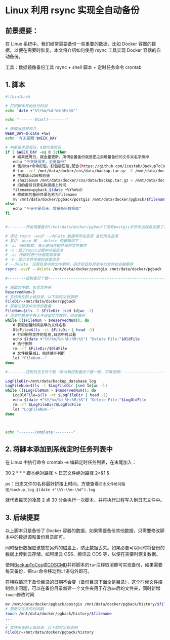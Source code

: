 # Linux 利用 rsync 实现全自动备份

## 前景提要：

在 Linux 系统中，我们经常需要备份一些重要的数据，比如 Docker 容器的数据，以便在需要时恢复。本文将介绍如何使用 rsync 工具实现 Docker 容器的自动备份。

工具：数据镜像备份工具 rsync + shell 脚本 + 定时任务命令 crontab

## 1. 脚本

```sh
#!/bin/bash

# 打印脚本开始执行时间
echo `date +"%Y/%m/%d-%H:%M:%S"`

echo "-------Start!--------"

# 获取当前是周几
WEEK_DAY=$(date +%w)
echo '今天星期'$WEEK_DAY

# 判断是否是周日，0就代表周日
if [ $WEEK_DAY -eq 0 ];then
　　# 如果是周日，就全量更新，所谓全量备份就是把之前增量备份的文件夹名字换掉
　　echo "今天是周天，全量备份"
　　# 使用tar命令打包，打包后压缩,配合(https://github.com/Icestab/BackupToCos)使用
　　# tar -zcf /mnt/data/docker/cos/data/backup.tar.gz -C /mnt/data/docker/pgback postgis
　　# 生成sha256校验值
　　# sha256sum /mnt/data/docker/cos/data/backup.tar.gz > /mnt/data/docker/cos/data/backup.tar.gz.sha256
　　# 旧的备份目录名称拼接上时间
　　filename=pgback_$(date +%Y%m%d)
　　# 修改旧的备份目录名称为filename
　　mv /mnt/data/docker/pgback/postgis /mnt/data/docker/pgback/$filename
else
　　echo "今天不是周天，增量备份数据库"
fi


#--------开始增量备份(/mnt/data/docker/pgback下没有postgis文件夹话就是全量了)---------

# 语法 rsync -avzP --delete 数据库所在目录 备份所在目录
# 其中 -avzp 和 --delete 的解释如下：
# -a: 归档模式，表示递归传输并保持文件属性
# -v：显示rsync过程中详细信息
# -z: 传输时进行压缩提高效率
# -P：显示文件传输的进度信息
# --delete：当源目录中的文件删除，同步后目标目录中的文件也会被删除
rsync -avzP --delete /mnt/data/docker/postgis /mnt/data/docker/pgback

#--------控制备份个数-------------------------------------------------------------

# 保留文件数，包含文件夹
ReservedNum=3
# 文件所在的上级目录，以下就叫父目录吧
FileDir=/mnt/data/docker/pgback
# 获取父目录中文件的数量
FileNum=$(ls -l $FileDir |sed 1d|wc -l)
# 当文件数量不再大于保留文件数时，结束循环
while (($FileNum > $ReservedNum)); do
　　# 获取创建时间最早的文件名称
　　OldFile=$(ls -rt $FileDir | head -1)
　　# 打印删除文件的信息,日志中可以看
　　echo $(date +"%Y/%m/%d-%H:%M:%S") "Delete File:"$OldFile
　　# 执行删除
　　rm -rf $FileDir/$OldFile
　　# 文件数量减1，继续循环判断
　　let "FileNum--"
done

#--------控制日志文件个数（命令和控制备份个数一致，不再说明）--------------------------

LogFileDir=/mnt/data/backup_database_log
LogFileNum=$(ls -l $LogFileDir |sed 1d|wc -l)
while (($LogFileNum > $ReservedNum)); do
　　LogOldFile=$(ls -rt $LogFileDir | head -1)
　　echo $(date +"%Y/%m/%d-%H:%M:%S") "Delete File:"$LogOldFile
　　rm -rf $LogFileDir/$LogOldFile
　　let "LogFileNum--"
done



echo "-------Complete!--------"
```

## 2. 将脚本添加到系统定时任务列表中

在 Linux 中执行命令 crontab -e 编辑定时任务列表，在末尾加入：

30 2 \* \* \* 脚本绝对路径 > 日志文件绝对路径 2>&1 &

ps：日志文件的名称最好拼接上时间，方便查看`日志文件绝对路径/backup_log_$(date +"\%Y-\%m-\%d").log`

就代表每天的凌晨 2 点 30 分会执行一次脚本，并将执行过程写入到日志文件中。

## 3. 后续提要

以上脚本只是备份了 Docker 容器的数据，如果需要备份其他数据，只需要修改脚本中的数据源和备份目录即可。

同时备份数据应该放在另外的磁盘上，防止数据丢失。如果必要可以同时将备份的数据上传到云存储，如阿里云 OSS、腾讯云 COS 等，以便在需要时恢复数据。

使用[BackupToCos](https://github.com/Icestab/BackupToCos)或[COSCMD](./coscmd)并将脚本的`tar`注释取消即可实现备份，如果需要每天备份，把`tar`命令移动到`if`语句外即可。

在特殊情况下备份目录的日期不会变（备份目录下面全是目录），这个时候文件控制会出问题，可以在备份目录新建一个文件夹用于存放`mv`后的文件夹，同时新增`touch`修改时间

```sh
mv /mnt/data/docker/pgback/postgis /mnt/data/docker/pgback/history/$filename
# 更新文件夹的时间戳
touch /mnt/data/docker/pgback/history/$filename
...
...
# 文件所在的上级目录，以下就叫父目录吧
FileDir=/mnt/data/docker/pgback/history
```
